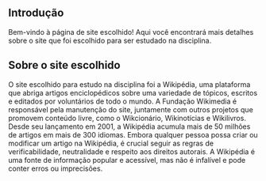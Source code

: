 ## Introdução

Bem-vindo à página de site escolhido! Aqui você encontrará mais detalhes sobre o site que foi escolhido para ser estudado na disciplina.

## Sobre o site escolhido

O site escolhido para estudo na disciplina foi a Wikipédia, uma plataforma que abriga artigos enciclopédicos sobre uma variedade de tópicos, escritos e editados por voluntários de todo o mundo. A Fundação Wikimedia é responsável pela manutenção do site, juntamente com outros projetos que promovem conteúdo livre, como o Wikcionário, Wikinotícias e Wikilivros. Desde seu lançamento em 2001, a Wikipédia acumula mais de 50 milhões de artigos em mais de 300 idiomas. Embora qualquer pessoa possa criar ou modificar um artigo na Wikipédia, é crucial seguir as regras de verificabilidade, neutralidade e respeito aos direitos autorais. A Wikipédia é uma fonte de informação popular e acessível, mas não é infalível e pode conter erros ou imprecisões.

